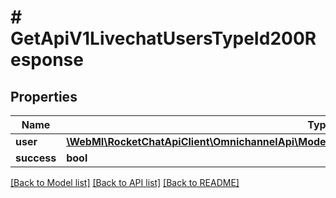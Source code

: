 # # GetApiV1LivechatUsersTypeId200Response

## Properties

Name | Type | Description | Notes
------------ | ------------- | ------------- | -------------
**user** | [**\WebMI\RocketChatApiClient\OmnichannelApi\Model\GetApiV1LivechatUsersTypeId200ResponseUser**](GetApiV1LivechatUsersTypeId200ResponseUser.md) |  | [optional]
**success** | **bool** |  | [optional]

[[Back to Model list]](../../README.md#models) [[Back to API list]](../../README.md#endpoints) [[Back to README]](../../README.md)
